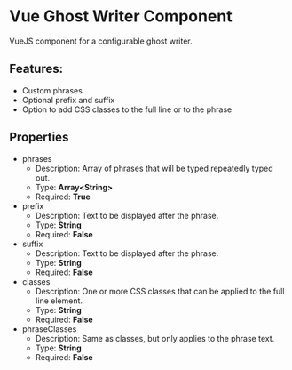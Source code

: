 # Vue Ghost Writer Component
VueJS component for a configurable ghost writer.
## Features:
* Custom phrases
* Optional prefix and suffix
* Option to add CSS classes to the full line or to the phrase
## Properties
* phrases
	- Description: Array of phrases that will be typed repeatedly typed out.
	- Type: **Array\<String\>**
	- Required: **True**
* prefix
	- Description: Text to be displayed after the phrase.
	- Type: **String**
	- Required: **False**
* suffix
	- Description: Text to be displayed after the phrase.
	- Type: **String**
	- Required: **False**
* classes
	- Description: One or more CSS classes that can be applied to the full line element.
	- Type: **String**
	- Required: **False**
* phraseClasses
	- Description: Same as classes, but only applies to the phrase text.
	- Type: **String**
	- Required: **False**
